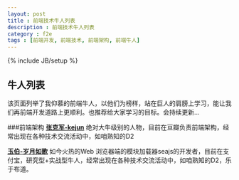 ```yaml
---
layout: post
title : 前端技术牛人列表
description : 前端技术牛人列表
category : f2e
tags : [前端开发, 前端技术, 前端架构, 前端牛人]
---
```

{% include JB/setup %}

## 牛人列表 ##
该页面列举了我仰慕的前端牛人，以他们为榜样，站在巨人的肩膀上学习，能让我们再前端开发道路上更顺利。也推荐给大家学习的目标。会持续更新...

###前端架构
**[张克军-kejun](http://hikejun.com/blog/)**
绝对大牛级别的人物，目前在豆瓣负责前端架构，经常出现在各种技术交流活动中，如咱熟知的D2

**[玉伯-岁月如歌](http://lifesinger.wordpress.com/)**
如今火热的Web 浏览器端的模块加载器seajs的开发者，目前在支付宝，研究型+实战型牛人，经常出现在各种技术交流活动中，如咱熟知的D2，乐于布道。
